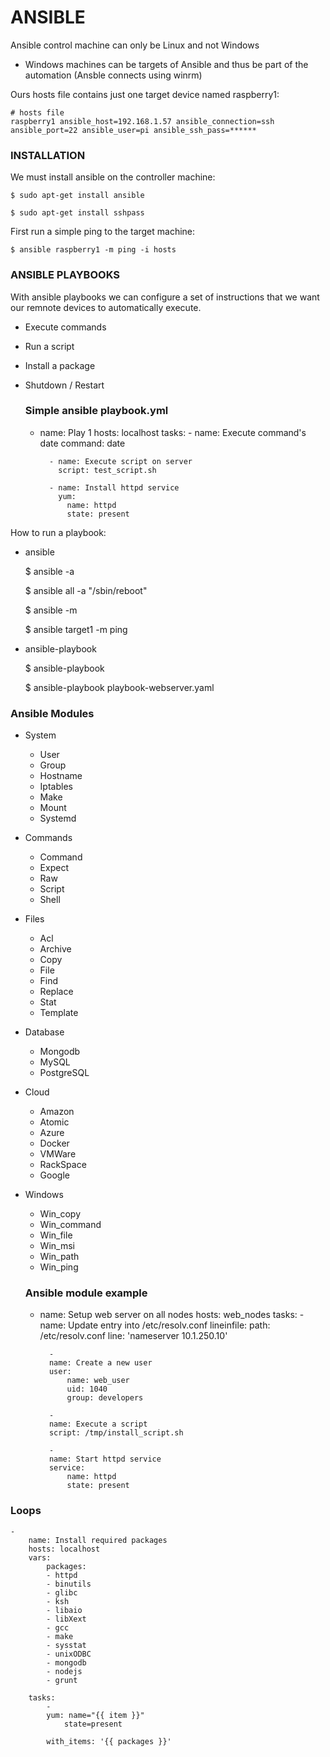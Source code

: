 
# ANSIBLE

Ansible control machine can only be Linux and not Windows
 - Windows machines can be targets of Ansible and thus be part of the automation (Ansble connects using winrm)

 

Ours hosts file contains just one target device named  raspberry1:

    # hosts file
    raspberry1 ansible_host=192.168.1.57 ansible_connection=ssh ansible_port=22 ansible_user=pi ansible_ssh_pass=******


### INSTALLATION

We must install ansible on the controller machine:

    $ sudo apt-get install ansible   
    
    $ sudo apt-get install sshpass


First run a simple ping to the target machine:

    $ ansible raspberry1 -m ping -i hosts


### ANSIBLE PLAYBOOKS

With ansible playbooks we can configure a set of instructions that we want our remnote devices to automatically execute.

- Execute commands
- Run a script
- Install a package
- Shutdown / Restart

    ### Simple ansible playbook.yml
    -
        name: Play 1
        hosts: localhost
        tasks:
            - name: Execute command's date
              command: date
            
            - name: Execute script on server
              script: test_script.sh
            
            - name: Install httpd service
              yum:
                name: httpd
                state: present


How to run a playbook:


- ansible

    $ ansible <hosts> -a <command>

    $ ansible all -a "/sbin/reboot"

    $ ansible <hosts> -m <module>

    $ ansible target1 -m ping

- ansible-playbook

    $ ansible-playbook <playbook file name>

    $ ansible-playbook playbook-webserver.yaml


### Ansible Modules

- System
    - User
    - Group
    - Hostname
    - Iptables
    - Make
    - Mount
    - Systemd

- Commands
    - Command
    - Expect
    - Raw
    - Script
    - Shell

- Files
    - Acl
    - Archive
    - Copy
    - File
    - Find
    - Replace
    - Stat
    - Template

- Database
    - Mongodb
    - MySQL
    - PostgreSQL

- Cloud
    - Amazon
    - Atomic
    - Azure
    - Docker
    - VMWare
    - RackSpace
    - Google

- Windows
    - Win_copy
    - Win_command
    - Win_file
    - Win_msi
    - Win_path
    - Win_ping

    ### Ansible module example
    -
        name: Setup web server on all nodes
        hosts: web_nodes
        tasks:
            -
            name: Update entry into /etc/resolv.conf
            lineinfile:
                path: /etc/resolv.conf
                line: 'nameserver 10.1.250.10'

            -
            name: Create a new user
            user:
                name: web_user
                uid: 1040
                group: developers

            -
            name: Execute a script
            script: /tmp/install_script.sh

            -
            name: Start httpd service
            service:
                name: httpd
                state: present


### Loops

    -
        name: Install required packages
        hosts: localhost
        vars:
            packages:
            - httpd
            - binutils
            - glibc
            - ksh
            - libaio
            - libXext
            - gcc
            - make
            - sysstat
            - unixODBC
            - mongodb
            - nodejs
            - grunt

        tasks:
            -
            yum: name="{{ item }}" 
                state=present
            
            with_items: '{{ packages }}'
     
